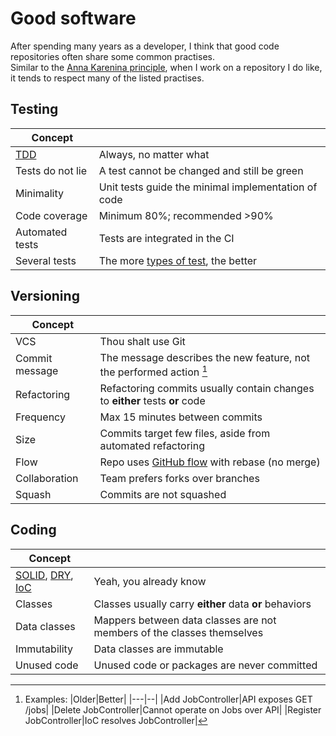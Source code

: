 # Good software
After spending many years as a developer, I think that good code repositories often share some common practises.<br />
Similar to the [Anna Karenina principle](https://en.wikipedia.org/wiki/Anna_Karenina_principle), when I work on a repository I do like, it tends to respect many of the listed practises.



## Testing
|Concept| |
|-------|-|
|[TDD](https://en.wikipedia.org/wiki/Test-driven_development)|Always, no matter what|
|Tests do not lie|A test cannot be changed and still be green|
|Minimality|Unit tests guide the minimal implementation of code|
|Code coverage|Minimum 80%; recommended >90%|
|Automated tests|Tests are integrated in the CI|
|Several tests|The more [types of test](https://en.wikipedia.org/wiki/Software_testing), the better|

## Versioning
|Concept| |
|-------|-|
|VCS|Thou shalt use Git|
|Commit message|The message describes the new feature, not the performed action [^message]|
|Refactoring|Refactoring commits usually contain changes to **either** tests **or** code|
|Frequency|Max 15 minutes between commits|
|Size|Commits target few files, aside from automated refactoring|
|Flow|Repo uses [GitHub flow](https://githubflow.github.io/) with rebase (no merge)|
|Collaboration|Team prefers forks over branches|
|Squash|Commits are not squashed|

## Coding
|Concept| |
|-------|-|
|[SOLID](https://en.wikipedia.org/wiki/SOLID), [DRY](https://en.wikipedia.org/wiki/Don%27t_repeat_yourself), [IoC](https://en.wikipedia.org/wiki/Inversion_of_control)|Yeah, you already know|
|Classes|Classes usually carry **either** data **or** behaviors|
|Data classes|Mappers between data classes are not members of the classes themselves|
|Immutability|Data classes are immutable|
|Unused code|Unused code or packages are never committed|





[^message]: Examples:
    |Older|Better|
    |---|--|
    |Add JobController|API exposes GET /jobs|
    |Delete JobController|Cannot operate on Jobs over API|
    |Register JobController|IoC resolves JobController|